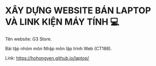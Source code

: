 
# XÂY DỰNG WEBSITE BÁN LAPTOP VÀ LINK KIỆN MÁY TÍNH :computer:

Tên website: G3 Store.

Bài tập nhóm môn Nhập môn lập trình Web (CT188).

Link: https://hohongyen.github.io/laptop/




